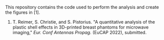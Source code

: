 This repository contains the code used to perform the analysis and
create the figures in [1].

1. T. Reimer, S. Christie, and S. Pistorius. "A quantitative analysis
of the plastic shell effects in 3D-printed breast phantoms for microwave
imaging," _Eur. Conf Antennas Propag._ (EuCAP 2022), submitted.